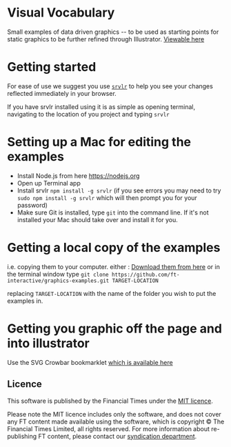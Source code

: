 # Visual Vocabulary

Small examples of data driven graphics -- to be used as starting points for static graphics to be further refined through Illustrator.
[Viewable here](http://ft-interactive.github.io/visual-vocabulary/)


# Getting started

For ease of use we suggest you use [`srvlr`](https://github.com/kavanagh/srvlr) to help you see your changes reflected immediately in your browser.

If you have srvlr installed using it is as simple as opening terminal, navigating to the location of you project and typing `srvlr`


# Setting up a Mac for editing the examples

 * Install Node.js from here https://nodejs.org
 * Open up Terminal app
 * Install srvlr `npm install -g srvlr` (if you see errors you may need to try `sudo npm install -g srvlr` which will then prompt you for your password)
 * Make sure Git is installed, type `git` into the command line. If it's not installed your Mac should take over and install it for you.


# Getting a local copy of the examples

i.e. copying them to your computer. either : [Download them from here](https://github.com/ft-interactive/visual-vocabulary/archive/master.zip)
or in the terminal window type `git clone https://github.com/ft-interactive/graphics-examples.git TARGET-LOCATION`

replacing `TARGET-LOCATION` with the name of the folder you wish to put the examples in.


# Getting you graphic off the page and into illustrator

Use the SVG Crowbar bookmarklet [which is available here](http://nytimes.github.io/svg-crowbar/)


## Licence

This software is published by the Financial Times under the [MIT licence](http://opensource.org/licenses/MIT). 

Please note the MIT licence includes only the software, and does not cover any FT content made available using the software, which is copyright &copy; The Financial Times Limited, all rights reserved. For more information about re-publishing FT content, please contact our [syndication department](http://syndication.ft.com/).
